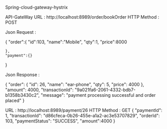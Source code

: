 Spring-cloud-gateway-hystrix

API-GateWay
URL : http://localhost:8989/order/bookOrder
HTTP Method : POST

Json Request :
  
  
  {
	"order":{
		"id":103,
		"name":"Mobile",
		"qty":1,
		"price":8000
		
	},
	"payment":{}
}

Json Response : 
 
  {
    "order": {
        "id": 26,
        "name": "ear-phone",
        "qty": 5,
        "price": 4000
    },
    "amount": 4000,
    "transactionId": "9a021fa6-2061-4332-bdb7-b1358b3430c2",
    "message": "payment processing successful and order placed"
}


URL : http://localhost:8989/payment/26
HTTP Method : GET
{
    "paymentId": 1,
    "transactionId": "d86cfeca-0b26-455e-a1a2-ac3e53707829",
    "orderId": 103,
    "paymentStatus": "SUCCESS",
    "amount":4000
}
